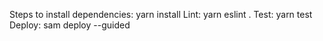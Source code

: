 Steps to install dependencies:
    yarn install
Lint:
    yarn eslint .
Test:
    yarn test
Deploy:
    sam deploy --guided